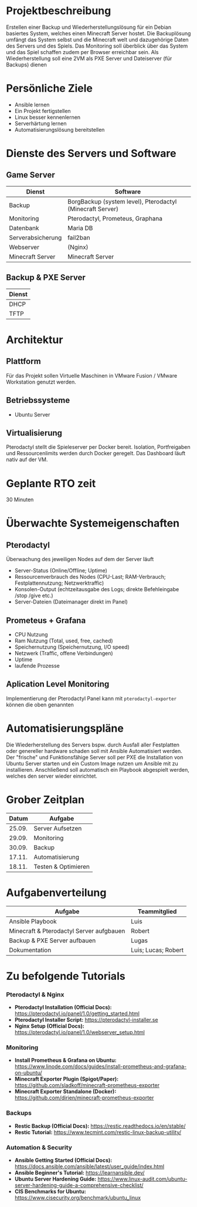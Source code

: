 # Projektbeschreibung

Erstellen einer Backup und Wiederherstellungslösung für ein Debian basiertes System, welches einen Minecraft Server hostet.
Die Backuplösung umfängt das System selbst und die Minecraft welt und dazugehörige Daten des Servers und des Spiels.
Das Monitoring soll überblick über das System und das Spiel schaffen zudem per Browser erreichbar sein.
Als Wiederherstellung soll eine 2VM als PXE Server und Dateiserver (für Backups) dienen

# Persönliche Ziele
- Ansible lernen
- Ein Projekt fertigstellen
- Linux besser kennenlernen
- Serverhärtung lernen
- Automatisierungslösung bereitstellen

# Dienste des Servers und Software
## Game Server
| Dienst | Software |
| --- | --- |
| Backup | BorgBackup (system level), Pterodactyl (Minecraft Server)|
| Monitoring | Pterodactyl, Prometeus, Graphana |
| Datenbank | Maria DB |
| Serverabsicherung | fail2ban |
| Webserver | (Nginx)|
| Minecraft Server | Minecraft Server |

## Backup & PXE Server
| Dienst |
| --- |
| DHCP |
| TFTP |

# Architektur
## Plattform
Für das Projekt sollen Virtuelle Maschinen in VMware Fusion / VMware Workstation genutzt werden.
## Betriebssysteme
- Ubuntu Server
## Virtualisierung
Pterodactyl stellt die Spieleserver per Docker bereit. Isolation, Portfreigaben und Ressourcenlimits werden durch Docker geregelt. Das Dashboard läuft nativ auf der VM.

# Geplante RTO zeit
30 Minuten

# Überwachte Systemeigenschaften
## Pterodactyl
Überwachung des jeweiligen Nodes auf dem der Server läuft

- Server-Status (Online/Offline; Uptime)
- Ressourcenverbrauch des Nodes (CPU-Last; RAM-Verbrauch; Festplattennutzung; Netzwerktraffic)
- Konsolen-Output (echtzeitausgabe des Logs; direkte Befehleingabe /stop /give etc.)
- Server-Dateien (Dateimanager direkt im Panel)

## Prometeus + Grafana
- CPU Nutzung
- Ram Nutzung (Total, used, free, cached)
- Speichernutzung (Speichernutzung, I/O speed)
- Netzwerk (Traffic, offene Verbindungen)
- Uptime
- laufende Prozesse

## Aplication Level Monitoring
Implementierung der Pterodactyl Panel kann mit `pterodactyl-exporter` können die oben genannten

# Automatisierungspläne
Die Wiederherstellung des Servers bspw. durch Ausfall aller Festplatten oder genereller hardware schaden soll mit Ansible Automatisiert werden. Der "frische" und Funktionsfähige Server soll per PXE die Installation von Ubuntu Server starten und ein Custom Image nutzen um Ansible mit zu installieren. Anschließend soll automatisch ein Playbook abgespielt werden, welches den server wieder einrichtet.

# Grober Zeitplan
| Datum | Aufgabe
| --- | --- 
|25.09. | Server Aufsetzen
|29.09. | Monitoring
|30.09. | Backup
|17.11. | Automatisierung
|18.11. | Testen & Optimieren

# Aufgabenverteilung
| Aufgabe | Teammitglied |
| --- | ---
| Ansible Playbook | Luis
| Minecraft & Pterodactyl Server aufgbauen | Robert
| Backup & PXE Server aufbauen | Lugas
| Dokumentation | Luis; Lucas; Robert

# Zu befolgende Tutorials

### Pterodactyl & Nginx
*   **Pterodactyl Installation (Official Docs):** https://pterodactyl.io/panel/1.0/getting_started.html
*   **Pterodactyl Installer Script:** https://pterodactyl-installer.se
*   **Nginx Setup (Official Docs):** https://pterodactyl.io/panel/1.0/webserver_setup.html

### Monitoring
*   **Install Prometheus & Grafana on Ubuntu:** https://www.linode.com/docs/guides/install-prometheus-and-grafana-on-ubuntu/
*   **Minecraft Exporter Plugin (Spigot/Paper):** https://github.com/sladkoff/minecraft-prometheus-exporter
*   **Minecraft Exporter Standalone (Docker):** https://github.com/dirien/minecraft-prometheus-exporter

### Backups
*   **Restic Backup (Official Docs):** https://restic.readthedocs.io/en/stable/
*   **Restic Tutorial:** https://www.tecmint.com/restic-linux-backup-utility/

### Automation & Security
*   **Ansible Getting Started (Official Docs):** https://docs.ansible.com/ansible/latest/user_guide/index.html
*   **Ansible Beginner's Tutorial:** https://learnansible.dev/
*   **Ubuntu Server Hardening Guide:** https://www.linux-audit.com/ubuntu-server-hardening-guide-a-comprehensive-checklist/
*   **CIS Benchmarks for Ubuntu:** https://www.cisecurity.org/benchmark/ubuntu_linux